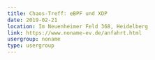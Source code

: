 ```yaml
---
title: Chaos-Treff: eBPF und XDP
date: 2019-02-21
location: Im Neuenheimer Feld 368, Heidelberg
link: https://www.noname-ev.de/anfahrt.html
usergroup: noname
type: usergroup
---
```

